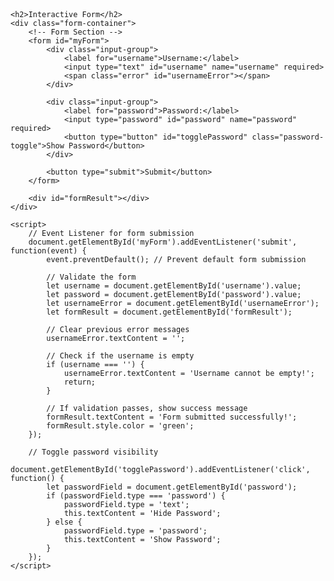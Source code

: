 <!DOCTYPE html>
<html lang="en">
<head>
    <meta charset="UTF-8">
    <meta name="viewport" content="width=device-width, initial-scale=1.0">
    <title>Interactive Form with Validation</title>
    <style>
        body {
            font-family: Arial, sans-serif;
            padding: 20px;
        }
        .form-container {
            max-width: 400px;
            margin: auto;
        }
        .input-group {
            margin-bottom: 10px;
        }
        .error {
            color: red;
            font-size: 12px;
        }
        .password-toggle {
            margin-top: 5px;
        }
    </style>
</head>
<body>

    <h2>Interactive Form</h2>
    <div class="form-container">
        <!-- Form Section -->
        <form id="myForm">
            <div class="input-group">
                <label for="username">Username:</label>
                <input type="text" id="username" name="username" required>
                <span class="error" id="usernameError"></span>
            </div>

            <div class="input-group">
                <label for="password">Password:</label>
                <input type="password" id="password" name="password" required>
                <button type="button" id="togglePassword" class="password-toggle">Show Password</button>
            </div>

            <button type="submit">Submit</button>
        </form>

        <div id="formResult"></div>
    </div>

    <script>
        // Event Listener for form submission
        document.getElementById('myForm').addEventListener('submit', function(event) {
            event.preventDefault(); // Prevent default form submission

            // Validate the form
            let username = document.getElementById('username').value;
            let password = document.getElementById('password').value;
            let usernameError = document.getElementById('usernameError');
            let formResult = document.getElementById('formResult');
            
            // Clear previous error messages
            usernameError.textContent = '';

            // Check if the username is empty
            if (username === '') {
                usernameError.textContent = 'Username cannot be empty!';
                return;
            }

            // If validation passes, show success message
            formResult.textContent = 'Form submitted successfully!';
            formResult.style.color = 'green';
        });

        // Toggle password visibility
        document.getElementById('togglePassword').addEventListener('click', function() {
            let passwordField = document.getElementById('password');
            if (passwordField.type === 'password') {
                passwordField.type = 'text';
                this.textContent = 'Hide Password';
            } else {
                passwordField.type = 'password';
                this.textContent = 'Show Password';
            }
        });
    </script>

</body>
</html>
